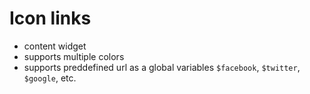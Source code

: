 # Icon links

- content widget
- supports multiple colors
- supports preddefined url as a global variables `$facebook`, `$twitter`, `$google`, etc.